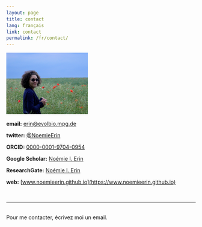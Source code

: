 ```yaml
---
layout: page
title: contact
lang: français
link: contact
permalink: /fr/contact/
---
```

<!-- Academicons -->
<link rel="stylesheet" href="https://cdn.rawgit.com/jpswalsh/academicons/master/css/academicons.min.css">

<img class="col one right" src="/img/abouteme_43.jpg" style = "width: 43%;">

<i class="fa fa-envelope-square"></i>
**email:** [erin@evolbio.mpg.de](mailto:erin@evolbio.mpg.de)

<i class="fab fa-twitter"></i>
**twitter:** [@NoemieErin](https://twitter.com/NoemieErin)

<i class="ai ai-orcid-square"></i>
**ORCID:** [0000-0001-9704-0954](http://orcid.org/0000-0001-9704-0954)

<i class="ai ai-google-scholar-square"></i>
**Google Scholar:** [Noémie I. Erin](https://scholar.google.com/citations?user=cR8zgxAAAAAJ&hl=fr&oi=sra)

<i class="ai ai-researchgate"></i>
**ResearchGate:** [Noémie I. Erin](https://www.researchgate.net/profile/Noemie_Erin)

<i class="fas fa-mouse-pointer"></i>
**web:** [www.noemieerin.github.io](https://www.noemieerin.github.io)


<br/>
<hr/>
<br/>
<span class="contacticon center">
	<a href="mailto:erin@evolbio.mpg.de"><i class="fa fa-envelope-square"></i></a>
	<a href="http://orcid.org/0000-0001-9704-0954"><i class="ai ai-orcid-square"></i></a>
	<a href="https://scholar.google.com/citations?user=cR8zgxAAAAAJ&hl=fr&oi=sra"><i class="ai ai-google-scholar-square"></i></a>
	<a href="https://www.researchgate.net/profile/Noemie_Erin"><i class="ai ai-researchgate"></i></a>
	<a href="https://twitter.com/NoemieErin" target="_blank"><i class="fab fa-twitter"></i></a>
</span>

<div class="col three caption">
	Pour me contacter, écrivez moi un email.
</div>
